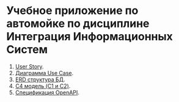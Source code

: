 # Учебное приложение по автомойке по дисциплине Интеграция Информационных Систем
1. [User Story](https://github.com/Tissing/IIS/blob/main/UsersStory.md).
2. [Диаграмма Use Case](https://github.com/Tissing/IIS/blob/main/UseCase.md).
3. [ERD структура БД]().
4. [C4 модель (C1 и C2)](/C4_model.md).
5. [Спецификация OpenAPI]().
